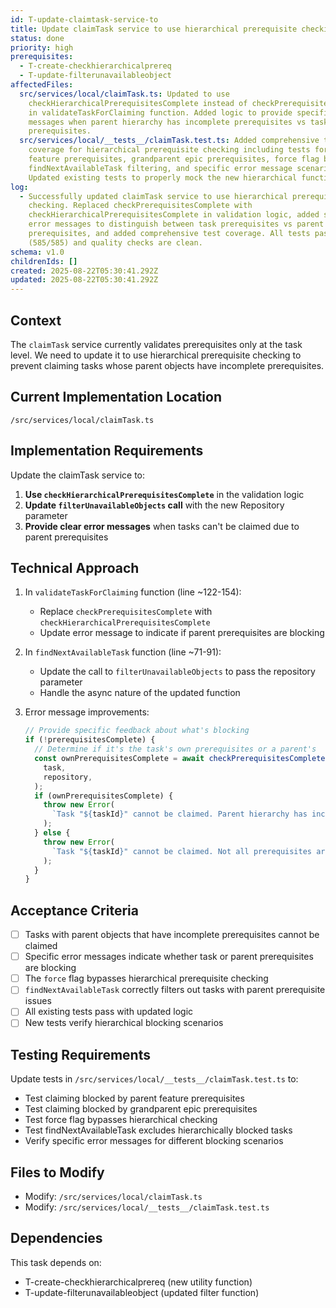 ```yaml
---
id: T-update-claimtask-service-to
title: Update claimTask service to use hierarchical prerequisite checking
status: done
priority: high
prerequisites:
  - T-create-checkhierarchicalprereq
  - T-update-filterunavailableobject
affectedFiles:
  src/services/local/claimTask.ts: Updated to use
    checkHierarchicalPrerequisitesComplete instead of checkPrerequisitesComplete
    in validateTaskForClaiming function. Added logic to provide specific error
    messages when parent hierarchy has incomplete prerequisites vs task's own
    prerequisites.
  src/services/local/__tests__/claimTask.test.ts: Added comprehensive test
    coverage for hierarchical prerequisite checking including tests for parent
    feature prerequisites, grandparent epic prerequisites, force flag bypass,
    findNextAvailableTask filtering, and specific error message scenarios.
    Updated existing tests to properly mock the new hierarchical functions.
log:
  - Successfully updated claimTask service to use hierarchical prerequisite
    checking. Replaced checkPrerequisitesComplete with
    checkHierarchicalPrerequisitesComplete in validation logic, added specific
    error messages to distinguish between task prerequisites vs parent hierarchy
    prerequisites, and added comprehensive test coverage. All tests pass
    (585/585) and quality checks are clean.
schema: v1.0
childrenIds: []
created: 2025-08-22T05:30:41.292Z
updated: 2025-08-22T05:30:41.292Z
---
```


## Context

The `claimTask` service currently validates prerequisites only at the task level. We need to update it to use hierarchical prerequisite checking to prevent claiming tasks whose parent objects have incomplete prerequisites.

## Current Implementation Location

`/src/services/local/claimTask.ts`

## Implementation Requirements

Update the claimTask service to:

1. **Use `checkHierarchicalPrerequisitesComplete`** in the validation logic
2. **Update `filterUnavailableObjects` call** with the new Repository parameter
3. **Provide clear error messages** when tasks can't be claimed due to parent prerequisites

## Technical Approach

1. In `validateTaskForClaiming` function (line ~122-154):
   - Replace `checkPrerequisitesComplete` with `checkHierarchicalPrerequisitesComplete`
   - Update error message to indicate if parent prerequisites are blocking

2. In `findNextAvailableTask` function (line ~71-91):
   - Update the call to `filterUnavailableObjects` to pass the repository parameter
   - Handle the async nature of the updated function

3. Error message improvements:
   ```typescript
   // Provide specific feedback about what's blocking
   if (!prerequisitesComplete) {
     // Determine if it's the task's own prerequisites or a parent's
     const ownPrerequisitesComplete = await checkPrerequisitesComplete(
       task,
       repository,
     );
     if (ownPrerequisitesComplete) {
       throw new Error(
         `Task "${taskId}" cannot be claimed. Parent hierarchy has incomplete prerequisites.`,
       );
     } else {
       throw new Error(
         `Task "${taskId}" cannot be claimed. Not all prerequisites are complete.`,
       );
     }
   }
   ```

## Acceptance Criteria

- [ ] Tasks with parent objects that have incomplete prerequisites cannot be claimed
- [ ] Specific error messages indicate whether task or parent prerequisites are blocking
- [ ] The `force` flag bypasses hierarchical prerequisite checking
- [ ] `findNextAvailableTask` correctly filters out tasks with parent prerequisite issues
- [ ] All existing tests pass with updated logic
- [ ] New tests verify hierarchical blocking scenarios

## Testing Requirements

Update tests in `/src/services/local/__tests__/claimTask.test.ts` to:

- Test claiming blocked by parent feature prerequisites
- Test claiming blocked by grandparent epic prerequisites
- Test force flag bypasses hierarchical checking
- Test findNextAvailableTask excludes hierarchically blocked tasks
- Verify specific error messages for different blocking scenarios

## Files to Modify

- Modify: `/src/services/local/claimTask.ts`
- Modify: `/src/services/local/__tests__/claimTask.test.ts`

## Dependencies

This task depends on:

- T-create-checkhierarchicalprereq (new utility function)
- T-update-filterunavailableobject (updated filter function)

